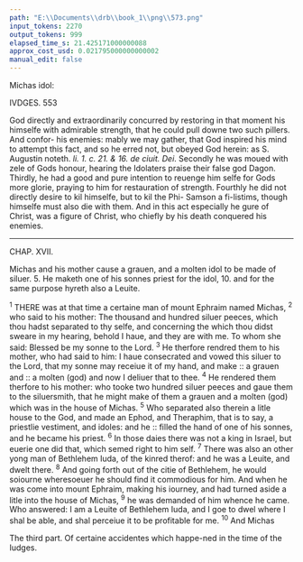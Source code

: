 ```yaml
---
path: "E:\\Documents\\drb\\book_1\\png\\573.png"
input_tokens: 2270
output_tokens: 999
elapsed_time_s: 21.425171000000088
approx_cost_usd: 0.021795000000000002
manual_edit: false
---
```

Michas idol:

IVDGES. 553

God directly and extraordinarily concurred by restoring in that moment his himselfe with admirable strength, that he could pull downe two such pillers. And confor- his enemies: mably we may gather, that God inspired his mind to attempt this fact, and so he erred not, but obeyed God herein: as S. Augustin noteth. *li. 1. c. 21. & 16. de ciuit. Dei*. Secondly he was moued with zele of Gods honour, hearing the Idolaters praise their false god Dagon. Thirdly, he had a good and pure intention to reuenge him selfe for Gods more glorie, praying to him for restauration of strength. Fourthly he did not directly desire to kil himselfe, but to kil the Phi- Samson a fi-listims, though himselfe must also die with them. And in this act especially he gure of Christ, was a figure of Christ, who chiefly by his death conquered his enemies.

<hr>

CHAP. XVII.

Michas and his mother cause a grauen, and a molten idol to be made of siluer. 5. He maketh one of his sonnes priest for the idol, 10. and for the same purpose hyreth also a Leuite.

<sup>1</sup> THERE was at that time a certaine man of mount Ephraim named Michas, <sup>2</sup> who said to his mother: The thousand and hundred siluer peeces, which thou hadst separated to thy selfe, and concerning the which thou didst sweare in my hearing, behold I haue, and they are with me. To whom she said: Blessed be my sonne to the Lord. <sup>3</sup> He therfore rendred them to his mother, who had said to him: I haue consecrated and vowed this siluer to the Lord, that my sonne may receiue it of my hand, and make :: a grauen and :: a molten (god) and now I deliuer that to thee. <sup>4</sup> He rendered them therfore to his mother: who tooke two hundred siluer peeces and gaue them to the siluersmith, that he might make of them a grauen and a molten (god) which was in the house of Michas. <sup>5</sup> Who separated also therein a litle house to the God, and made an Ephod, and Theraphim, that is to say, a priestlie vestiment, and idoles: and he :: filled the hand of one of his sonnes, and he became his priest. <sup>6</sup> In those daies there was not a king in Israel, but euerie one did that, which semed right to him self. <sup>7</sup> There was also an other yong man of Bethlehem Iuda, of the kinred therof: and he was a Leuite, and dwelt there. <sup>8</sup> And going forth out of the citie of Bethlehem, he would soiourne wheresoeuer he should find it commodious for him. And when he was come into mount Ephraim, making his iourney, and had turned aside a litle into the house of Michas, <sup>9</sup> he was demanded of him whence he came. Who answered: I am a Leuite of Bethlehem Iuda, and I goe to dwel where I shal be able, and shal perceiue it to be profitable for me. <sup>10</sup> And Michas

<aside>The third part. Of certaine accidentes which happe-ned in the time of the Iudges.</aside>

[^1]: In hebrew pesel masechah, in Latin sculp-tile & confia-tile, a grauen & molten thing an image or forme made in mettle for a god, and so called, v. 5. was in dede an idol of Genti-litie, and no-thing at al sa-cred but a mere imitation

[^2]: Anointed his handes with oyle, as was prescribed. Exo. 29. Leu. 8: But such an a-pish imitation